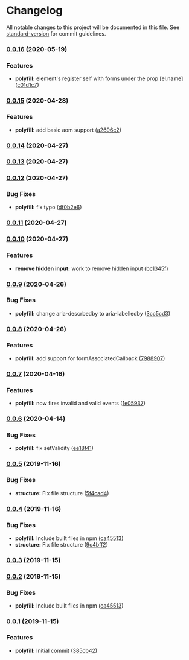 # Changelog

All notable changes to this project will be documented in this file. See [standard-version](https://github.com/conventional-changelog/standard-version) for commit guidelines.

### [0.0.16](https://github.com/calebdwilliams/element-internals-polyfill/compare/v0.0.15...v0.0.16) (2020-05-19)


### Features

* **polyfill:** element's register self with forms under the prop [el.name] ([c01d1c7](https://github.com/calebdwilliams/element-internals-polyfill/commit/c01d1c71c2acbc95fcad07604795fae02c05aae4))

### [0.0.15](https://github.com/calebdwilliams/element-internals-polyfill/compare/v0.0.14...v0.0.15) (2020-04-28)


### Features

* **polyfill:** add basic aom support ([a2696c2](https://github.com/calebdwilliams/element-internals-polyfill/commit/a2696c2147237849ce165f42411c34adb924169c))

### [0.0.14](https://github.com/calebdwilliams/element-internals-polyfill/compare/v0.0.13...v0.0.14) (2020-04-27)

### [0.0.13](https://github.com/calebdwilliams/element-internals-polyfill/compare/v0.0.12...v0.0.13) (2020-04-27)

### [0.0.12](https://github.com/calebdwilliams/element-internals-polyfill/compare/v0.0.11...v0.0.12) (2020-04-27)


### Bug Fixes

* **polyfill:** fix typo ([df0b2e6](https://github.com/calebdwilliams/element-internals-polyfill/commit/df0b2e67a0bc2674076b96f7bf3dda191ba385eb))

### [0.0.11](https://github.com/calebdwilliams/element-internals-polyfill/compare/v0.0.10...v0.0.11) (2020-04-27)

### [0.0.10](https://github.com/calebdwilliams/element-internals-polyfill/compare/v0.0.9...v0.0.10) (2020-04-27)


### Features

* **remove hidden input:** work to remove hidden input ([bc1345f](https://github.com/calebdwilliams/element-internals-polyfill/commit/bc1345f2b64b7c034fe1514d1f16f6761e76c3c1))

### [0.0.9](https://github.com/calebdwilliams/element-internals-polyfill/compare/v0.0.8...v0.0.9) (2020-04-26)


### Bug Fixes

* **polyfill:** change aria-descrbedby to aria-labelledby ([3cc5cd3](https://github.com/calebdwilliams/element-internals-polyfill/commit/3cc5cd31af66e298f9c8ffdb8a6c5fcf747162d2))

### [0.0.8](https://github.com/calebdwilliams/element-internals-polyfill/compare/v0.0.7...v0.0.8) (2020-04-26)


### Features

* **polyfill:** add support for formAssociatedCallback ([7988907](https://github.com/calebdwilliams/element-internals-polyfill/commit/79889071474d843803bf5dd1087b8c1fb7ddc934))

### [0.0.7](https://github.com/calebdwilliams/element-internals-polyfill/compare/v0.0.6...v0.0.7) (2020-04-16)


### Features

* **polyfill:** now fires invalid and valid events ([1e05937](https://github.com/calebdwilliams/element-internals-polyfill/commit/1e0593702c6c8a56cda40a6936d654d91b1176ce))

### [0.0.6](https://github.com/calebdwilliams/element-internals-polyfill/compare/v0.0.5...v0.0.6) (2020-04-14)


### Bug Fixes

* **polyfill:** fix setValidity ([ee18f41](https://github.com/calebdwilliams/element-internals-polyfill/commit/ee18f4118b2d54ea482f6c7cdb4ae3ccb6ca6830))

### [0.0.5](https://github.com/calebdwilliams/element-internals-polyfill/compare/v0.0.4...v0.0.5) (2019-11-16)


### Bug Fixes

* **structure:** Fix file structure ([5f4cad4](https://github.com/calebdwilliams/element-internals-polyfill/commit/5f4cad44a32cd7f023a69334fe416c14a47de9e2))

### [0.0.4](https://github.com/calebdwilliams/element-internals-polyfill/compare/v0.0.1...v0.0.4) (2019-11-16)


### Bug Fixes

* **polyfill:** Include built files in npm ([ca45513](https://github.com/calebdwilliams/element-internals-polyfill/commit/ca455135e622d6682e489959a79e0aa12dc249ff))
* **structure:** Fix file structure ([9c4bff2](https://github.com/calebdwilliams/element-internals-polyfill/commit/9c4bff2f0db6253afd39fea20830756482eae595))

### [0.0.3](https://github.com/calebdwilliams/element-internals-polyfill/compare/v0.0.2...v0.0.3) (2019-11-15)

### [0.0.2](https://github.com/calebdwilliams/element-internals-polyfill/compare/v0.0.1...v0.0.2) (2019-11-15)


### Bug Fixes

* **polyfill:** Include built files in npm ([ca45513](https://github.com/calebdwilliams/element-internals-polyfill/commit/ca455135e622d6682e489959a79e0aa12dc249ff))

### 0.0.1 (2019-11-15)


### Features

* **polyfill:** Initial commit ([385cb42](https://github.com/calebdwilliams/element-internals-polyfill/commit/385cb427acd5c21946adaf5b9e47bcdfb761d5ab))
